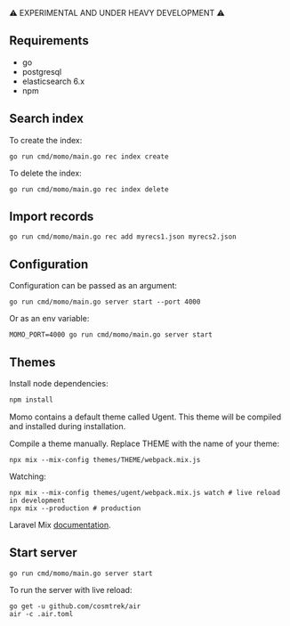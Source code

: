 :warning: EXPERIMENTAL AND UNDER HEAVY DEVELOPMENT :warning:

## Requirements

* go
* postgresql
* elasticsearch 6.x
* npm

## Search index

To create the index:

```
go run cmd/momo/main.go rec index create
```

To delete the index:

```
go run cmd/momo/main.go rec index delete
```

## Import records

```
go run cmd/momo/main.go rec add myrecs1.json myrecs2.json
```

## Configuration

Configuration can be passed as an argument:

```
go run cmd/momo/main.go server start --port 4000
```

Or as an env variable:

```
MOMO_PORT=4000 go run cmd/momo/main.go server start
```

## Themes

Install node dependencies:

```bash
npm install
```

Momo contains a default theme called Ugent. This theme will be compiled and installed during installation.

Compile a theme manually. Replace THEME with the name of your theme:

```
npx mix --mix-config themes/THEME/webpack.mix.js
```

Watching:

```
npx mix --mix-config themes/ugent/webpack.mix.js watch # live reload in development
npx mix --production # production
```

Laravel Mix [documentation](https://laravel.com/docs/8.x).

## Start server

```
go run cmd/momo/main.go server start
```

To run the server with live reload:

```
go get -u github.com/cosmtrek/air
air -c .air.toml
```
